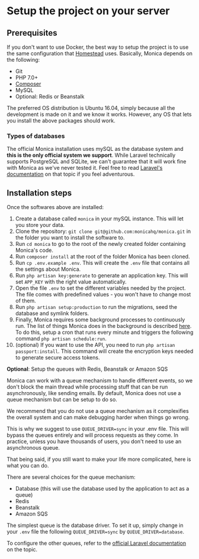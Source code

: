 # Setup the project on your server

## Prerequisites

If you don't want to use Docker, the best way to setup the project is to use the same configuration that [Homestead](https://laravel.com/docs/5.3/homestead) uses. Basically, Monica depends on the following:

* Git
* PHP 7.0+
* [Composer](https://getcomposer.org/)
* MySQL
* Optional: Redis or Beanstalk

The preferred OS distribution is Ubuntu 16.04, simply because all the development is made on it and we know it works. However, any OS that lets you install the above packages should work.

### Types of databases

The official Monica installation uses mySQL as the database system and **this is the only official system we support**. While Laravel technically supports PostgreSQL and SQLite, we can't guarantee that it will work fine with Monica as we've never tested it. Feel free to read [Laravel's documentation](https://laravel.com/docs/5.5/database#configuration) on that topic if you feel adventurous.

## Installation steps

Once the softwares above are installed:

1. Create a database called `monica` in your mySQL instance. This will let you store your data.
1. Clone the repository: `git clone git@github.com:monicahq/monica.git` in the folder you want to install the software to.
1. Run `cd monica` to go to the root of the newly created folder containing Monica's code.
1. Run `composer install` at the root of the folder Monica has been cloned.
1. Run `cp .env.example .env`. This will create the `.env` file that contains all the settings about Monica.
1. Run `php artisan key:generate` to generate an application key. This will set `APP_KEY` with the right value automatically.
1. Open the file `.env` to set the different variables needed by the project. The file comes with predefined values - you won't have to change most of them.
1. Run `php artisan setup:production` to run the migrations, seed the database and symlink folders.
1. Finally, Monica requires some background processes to continuously run. The list of things Monica does in the background is described [here](https://github.com/monicahq/monica/blob/master/app/Console/Kernel.php#L33). To do this, setup a cron that runs every minute and triggers the following command `php artisan schedule:run`.
1. (optional) If you want to use the API, you need to run `php artisan passport:install`. This command will create the encryption keys needed to generate secure access tokens.

**Optional**: Setup the queues with Redis, Beanstalk or Amazon SQS

Monica can work with a queue mechanism to handle different events, so we don't block the main thread while processing stuff that can be run asynchronously, like sending emails. By default, Monica does not use a queue mechanism but can be setup to do so.

We recommend that you do not use a queue mechanism as it complexifies the overall system and can make debugging harder when things go wrong.

This is why we suggest to use `QUEUE_DRIVER=sync` in your .env file. This will bypass the queues entirely and will process requests as they come. In practice, unless you have thousands of users, you don't need to use an asynchronous queue.

That being said, if you still want to make your life more complicated, here is what you can do.

There are several choices for the queue mechanism:
* Database (this will use the database used by the application to act as a queue)
* Redis
* Beanstalk
* Amazon SQS

The simplest queue is the database driver. To set it up, simply change in your `.env` file the following `QUEUE_DRIVER=sync` by `QUEUE_DRIVER=database`.

To configure the other queues, refer to the [official Laravel documentation](https://laravel.com/docs/5.4/queues#driver-prerequisites) on the topic.
